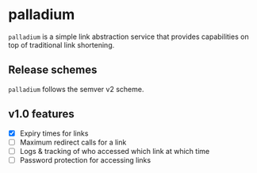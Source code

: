# palladium

`palladium` is a simple link abstraction service that provides capabilities on top of traditional link shortening.

## Release schemes

`palladium` follows the semver v2 scheme.

## v1.0 features

- [x] Expiry times for links
- [ ] Maximum redirect calls for a link
- [ ] Logs & tracking of who accessed which link at which time
- [ ] Password protection for accessing links
